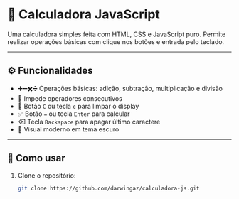 # 🧮 Calculadora JavaScript

Uma calculadora simples feita com HTML, CSS e JavaScript puro. Permite realizar operações básicas com clique nos botões e entrada pelo teclado.

---

## ⚙️ Funcionalidades

- ➕➖✖️➗ Operações básicas: adição, subtração, multiplicação e divisão  
- 🚫 Impede operadores consecutivos  
- 🧹 Botão `C` ou tecla `c` para limpar o display  
- ✅ Botão `=` ou tecla `Enter` para calcular  
- ⌫ Tecla `Backspace` para apagar último caractere  
- 🎨 Visual moderno em tema escuro  

---

## 🚀 Como usar

1. Clone o repositório:
   ```bash
   git clone https://github.com/darwingaz/calculadora-js.git
